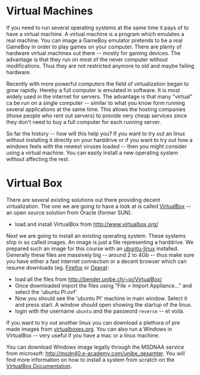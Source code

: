 Virtual Machines
================

If you need to run several operating systems at the same time it pays of to
have a virtual machine. A virtual machine is a program which emulates a real
machine. You can image a GameBoy emulator pretends to be a real GameBoy in 
order to play games on your computer. There are plenty of hardware virtual 
machines out there -- mostly for gaming devices. The advantage is that they
run on most of the never computer without modifications. Thus they are not
restricted anymore to old and maybe failing hardware.

Recently with more powerful computers the field of virtualization began to 
grow rapidly. Hereby a full computer is emulated in software. It is most 
widely used in the internet for servers. The advantage is that many "virtual"
ca be run on a single computer -- similar to what you know form running
several applications at the same time. This allows the hosting companies 
(those people who rent out servers) to provide very cheap services since they
don't need to buy a full computer for each running server.

So far the history -- how will this help you?
If you want to try out an linux without installing it directly on your
harddrive or if you want to try out how a windows feels with the newest 
viruses loaded -- then you might consider using a virtual machine. You can 
easily install a new operating system without affecting the rest.

Virtual Box
===========

There are several existing solutions out there providing decent
virtualization. The one we are going to have a look at is called 
[VirtualBox](http://www.virtualbox.org/) -- an open source solution from 
Oracle (former SUN).

- load and install VirtualBox from http://www.virtualbox.org/

Next we are going to install an existing operating system. These systems
ship in so called images. An image is just a file representing a harddrive.
We prepared such an image for this course with an
[ubuntu-linux](http://ubuntu.com) installed. Generally these files are 
massively big -- around 2 to 4Gb -- thus make sure you have either a fast
internet connection or a decent browser which can resume downloads
(eg. [Firefox](http://firefox.com) or [Opera](http://www.opera.com/)):

- load all the files from http://bender.unibe.ch/~pi/VirtualBox/
- Once downloaded import the files using "File > Import Appliance..."
  and select the 'ubuntu PI.ovf'
- Now you should see the 'ubuntu PI' machine in main window. Select it and
  press start. A window should open showing the startup of the linux.
- login with the username `ubuntu` and the password `reverse` -- et voilà.

If you want to try out another linux you can download a plethora of pre made
images from [virtualboxes.org](http://virtualboxes.org/images/). You can also
run a Windows in VirtualBox -- very useful if you have a mac or a linux 
machine.

You can download Windows image legally through the MSDNAA service from 
microsoft: http://msdn40.e-academy.com/unibe_gesamter. You will find
more information on how to install a system from scratch on the 
[VirtualBox Documentation](http://www.virtualbox.org/manual/ch02.html).


